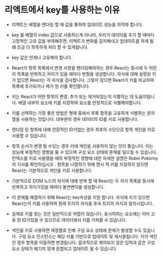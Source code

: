 # 리액트에서 key를 사용하는 이유

- 리액트는 배열을 렌더링 할 때 값을 통하여 업데이트 성능을 최적화 합니다.
- key 를 배열의 index 값으로 사용하는게 아니라, 우리가 데이터를 추가 할 때마다 고정적인 고유 값을 부여해주면, 리액트가 변화를 감지해내고 업데이트를 하게 될 떄 조금 더 똑똑하게 처리 할 수 있게됩니다.
- key 값은 언제나 고유해야 합니다.

- React가 항목 목록에서 변경 사항을 렌더링해야하는 경우 React는 동시에 두 어린이 목록을 반복하고 차이가 있을 때마다 변형을 생성합니다. 자식에 대해 설정된 키가 없으면 React는 각 자식을 검사합니다. 그렇지 않으면 React가 키를 비교하여 목록에 추가되거나 제거 된 키를 확인합니다.

- 키는 React가 어떤 항목이 변경, 추가 또는 제거되었는지 식별하는 데 도움이됩니다. 배열 내부의 요소에 키를 지정하여 요소를 안정적으로 식별해야합니다.
- 키를 선택하는 가장 좋은 방법은 형제 중에서 목록 항목을 고유하게 식별하는 문자열을 사용하는 것입니다. 대부분의 경우 데이터의 ID를 키로 사용합니다.
- 렌더링 된 항목에 대해 안정적인 ID가없는 경우 최후의 수단으로 항목 색인을 키로 사용할 수 있습니다.
- 항목 순서가 변경 될 수있는 경우 키에 색인을 사용하지 않는 것이 좋습니다. 이는 성능에 부정적인 영향을 줄 수 있으며 구성 요소 상태에 문제를 일으킬 수 있습니다. 인덱스를 키로 사용했을 때의 부정적인 영향에 대한 자세한 설명은 Robin Pokorny의 기사를 확인하십시오 . 항목을 나열하기 위해 명시 적 키를 지정하지 않으면 React는 기본적으로 색인을 키로 사용합니다.

- 기본적으로 DOM 노드의 자식에 대해 반복 할 때 React는 두 자식 목록을 동시에 반복하고 차이가있을 때마다 돌연변이를 생성합니다.
- 이 문제를 해결하기 위해 React는 key속성을 지원 합니다. 자식에 키가 있으면 React는이 키를 사용하여 원래 트리의 자식을 후속 트리의 자식과 일치시킵니다.
- 실제로 키를 찾는 것은 일반적으로 어렵지 않습니다. 표시하려는 요소에는 이미 고유 한 ID가있을 수 있으므로 데이터에서 키를 가져올 수 있습니다.
- 색인을 키로 사용하면 재정렬로 인해 구성 요소 상태에 문제가 발생할 수도 있습니다. 구성 요소 인스턴스는 해당 키를 기반으로 업데이트 및 재사용됩니다. 키가 색인 인 경우 항목을 이동하면 변경됩니다. 결과적으로 제어되지 않은 입력과 같은 구성 요소 상태가 예기치 않게 혼합되고 업데이트 될 수 있습니다.
